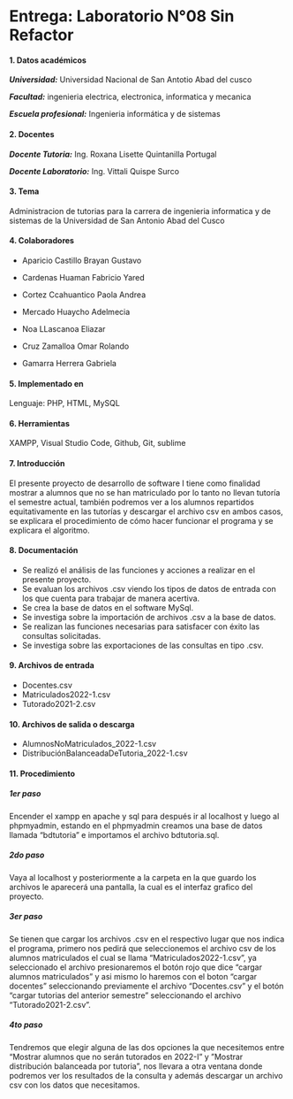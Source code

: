 # Entrega: Laboratorio N°08 Sin Refactor
#### 1.	Datos académicos
***Universidad:*** Universidad Nacional de San Antotio Abad del cusco

***Facultad:*** ingenieria electrica, electronica, informatica y mecanica

***Escuela profesional:*** Ingenieria informática y de sistemas
#### 2.	Docentes
***Docente Tutoria:*** Ing. Roxana Lisette Quintanilla Portugal

***Docente Laboratorio:*** Ing. Vittali Quispe Surco
#### 3.	Tema
Administracion de tutorias para la carrera de ingenieria informatica y de sistemas de la Universidad de San Antonio Abad del Cusco

#### 4.	Colaboradores
- Aparicio Castillo Brayan Gustavo
- Cardenas Huaman Fabricio Yared
- Cortez Ccahuantico Paola Andrea
- Mercado Huaycho Adelmecia
- Noa LLascanoa Eliazar 
- Cruz Zamalloa Omar Rolando

- Gamarra Herrera Gabriela

#### 5.	Implementado en

Lenguaje: PHP, HTML, MySQL

#### 6.	Herramientas

XAMPP, Visual Studio Code, Github, Git, sublime

#### 7.	Introducción
El presente proyecto de desarrollo de software I tiene como finalidad mostrar a alumnos que no se han matriculado por lo tanto no llevan tutoría el semestre actual, también podremos ver a los alumnos repartidos equitativamente en las tutorías y descargar el archivo csv en ambos casos, se explicara el procedimiento de cómo hacer funcionar el programa y se explicara el algoritmo.

#### 8.	Documentación
- Se realizó el análisis de las funciones y acciones a realizar en el presente proyecto.
- Se evaluan los archivos .csv viendo los tipos de datos de entrada con los que cuenta para trabajar de manera acertiva.
- Se crea la base de datos en el software MySql.
- Se investiga sobre la importación de archivos .csv a la base de datos.
- Se realizan las funciones necesarias para satisfacer con éxito las consultas solicitadas.
- Se investiga sobre las exportaciones de las consultas en tipo .csv.

#### 9.	Archivos de entrada

- Docentes.csv
- Matriculados2022-1.csv
- Tutorado2021-2.csv

#### 10.	Archivos de salida o descarga

- AlumnosNoMatriculados_2022-1.csv
- DistribuciónBalanceadaDeTutoria_2022-1.csv

#### 11.	Procedimiento
##### 1er paso

Encender el xampp en apache y sql para después ir al localhost y luego al phpmyadmin, estando en el phpmyadmin creamos una base de datos llamada “bdtutoria” e importamos el archivo bdtutoria.sql.

##### 2do paso

Vaya al localhost y posteriormente a la carpeta en la que guardo los archivos le aparecerá una pantalla, la cual es el interfaz grafico del proyecto.

##### 3er paso

Se tienen que cargar los archivos .csv en el respectivo lugar que nos indica el programa, primero nos pedirá que seleccionemos el archivo csv de los alumnos matriculados el cual se llama “Matriculados2022-1.csv”, ya seleccionado el archivo presionaremos el botón rojo que dice “cargar alumnos matriculados” y asi mismo lo haremos con el boton “cargar docentes” seleccionando previamente el archivo “Docentes.csv” y  el botón “cargar tutorias del anterior semestre” seleccionando el archivo “Tutorado2021-2.csv”.

##### 4to paso

Tendremos que elegir alguna de las dos opciones la que necesitemos entre “Mostrar alumnos que no serán tutorados en 2022-I” y ”Mostrar distribución balanceada por tutoria”, nos llevara a otra ventana donde podremos ver los resultados de la consulta y además descargar un archivo csv con los datos que necesitamos.
